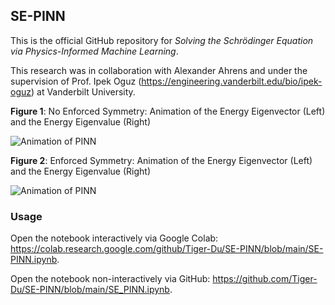 ## SE-PINN

This is the official GitHub repository for _Solving the Schrödinger Equation via Physics-Informed Machine Learning_.

This research was in collaboration with Alexander Ahrens and under the supervision of Prof. Ipek Oguz (https://engineering.vanderbilt.edu/bio/ipek-oguz) at Vanderbilt University.

**Figure 1**: No Enforced Symmetry: Animation of the Energy Eigenvector (Left) and the Energy Eigenvalue (Right)

![Animation of PINN](animation%20(no%20symmetry).gif)

**Figure 2**: Enforced Symmetry: Animation of the Energy Eigenvector (Left) and the Energy Eigenvalue (Right)

![Animation of PINN](animation.gif)

### Usage

Open the notebook interactively via Google Colab: https://colab.research.google.com/github/Tiger-Du/SE-PINN/blob/main/SE-PINN.ipynb.

Open the notebook non-interactively via GitHub: https://github.com/Tiger-Du/SE-PINN/blob/main/SE_PINN.ipynb.
